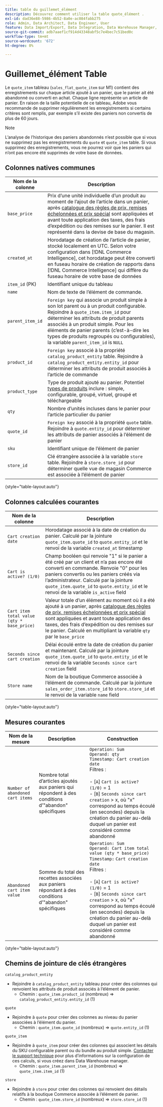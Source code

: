 ```yaml
---
title: table du guillemet_élément
description: Découvrez comment utiliser la table quote_élément .
exl-id: dad36e88-5986-4b52-8a0e-ac084fabb275
role: Admin, Data Architect, Data Engineer, User
feature: Data Import/Export, Data Integration, Data Warehouse Manager, Commerce Tables
source-git-commit: adb7aaef1cf914d43348abf5c7e4bec7c51bed0c
workflow-type: tm+mt
source-wordcount: '672'
ht-degree: 0%

---
```


# Guillemet_élément Table

Le `quote_item` tableau (`sales_flat_quote_item` sur M1) contient des enregistrements sur chaque article ajouté à un panier, que le panier ait été abandonné ou converti en achat. Chaque ligne représente un article de panier. En raison de la taille potentielle de ce tableau, Adobe vous recommande de supprimer régulièrement les enregistrements si certains critères sont remplis, par exemple s’il existe des paniers non convertis de plus de 60 jours.

>[!NOTE]
>
>L’analyse de l’historique des paniers abandonnés n’est possible que si vous ne supprimez pas les enregistrements du `quote` et `quote_item` table. Si vous supprimez des enregistrements, vous ne pourrez voir que les paniers qui n’ont pas encore été supprimés de votre base de données.

## Colonnes natives communes

| **Nom de la colonne** | **Description** |
|---|---|
| `base_price` | Prix d’une unité individuelle d’un produit au moment de l’ajout de l’article dans un panier, après [catalogue des règles de prix, remises échelonnées et prix spécial](https://experienceleague.adobe.com/docs/commerce-admin/catalog/products/pricing/pricing-advanced.html) sont appliquées et avant toute application des taxes, des frais d’expédition ou des remises sur le panier. Il est représenté dans la devise de base du magasin. |
| `created_at` | Horodatage de création de l’article de panier, stocké localement en UTC. Selon votre configuration dans [!DNL Commerce Intelligence], cet horodatage peut être converti en fuseau horaire de création de rapports dans [!DNL Commerce Intelligence] qui diffère du fuseau horaire de votre base de données |
| `item_id` (PK) | Identifiant unique du tableau |
| `name` | Nom de texte de l’élément de commande. |
| `parent_item_id` | `Foreign key` qui associe un produit simple à son lot parent ou à un produit configurable. Rejoindre à `quote_item.item_id` pour déterminer les attributs de produit parents associés à un produit simple. Pour les éléments de panier parents (c’est-à-dire les types de produits regroupés ou configurables), la variable `parent_item_id` is `NULL` |
| `product_id` | `Foreign key` associé à la propriété `catalog_product_entity` table. Rejoindre à `catalog_product_entity.entity_id` pour déterminer les attributs de produit associés à l’article de commande |
| `product_type` | Type de produit ajouté au panier. Potentiel [types de produits](https://experienceleague.adobe.com/docs/commerce-admin/catalog/products/product-create.html#product-types) inclure : simple, configurable, groupé, virtuel, groupé et téléchargeable |
| `qty` | Nombre d’unités incluses dans le panier pour l’article particulier du panier |
| `quote_id` | `Foreign key` associé à la propriété `quote` table. Rejoindre à `quote.entity_id` pour déterminer les attributs de panier associés à l’élément de panier |
| `sku` | Identifiant unique de l’élément de panier |
| `store_id` | Clé étrangère associée à la variable `store` table. Rejoindre à `store.store_id` pour déterminer quelle vue de magasin Commerce est associée à l’élément de panier |

{style="table-layout:auto"}

## Colonnes calculées courantes

| **Nom de la colonne** | **Description** |
|---|---|
| `Cart creation date` | Horodatage associé à la date de création du panier. Calculé par la jointure `quote_item.quote_id` to `quote.entity_id` et le renvoi de la variable `created_at` timestamp |
| `Cart is active? (1/0)` | Champ booléen qui renvoie &quot;1&quot; si le panier a été créé par un client et n’a pas encore été converti en commande. Renvoie &quot;0&quot; pour les paniers convertis ou les paniers créés via l’administrateur. Calculé par la jointure `quote_item.quote_id` to `quote.entity_id` et le renvoi de la variable `is_active` field |
| `Cart item total value (qty * base_price)` | Valeur totale d’un élément au moment où il a été ajouté à un panier, après [catalogue des règles de prix, remises échelonnées et prix spécial](https://experienceleague.adobe.com/docs/commerce-admin/catalog/products/pricing/pricing-advanced.html) sont appliquées et avant toute application des taxes, des frais d’expédition ou des remises sur le panier. Calculé en multipliant la variable `qty` par le `base_price` |
| `Seconds since cart creation` | Délai écoulé entre la date de création du panier et maintenant. Calculé par la jointure `quote_item.quote_id` to `quote.entity_id` et le renvoi de la variable `Seconds since cart creation` field |
| `Store name` | Nom de la boutique Commerce associée à l’élément de commande. Calculé par la jointure `sales_order_item.store_id` to `store.store_id` et le renvoi de la variable `name` field |

{style="table-layout:auto"}

## Mesures courantes

| **Nom de la mesure** | **Description** | **Construction** |
|---|---|---|
| `Number of abandoned cart items` | Nombre total d’articles ajoutés aux paniers qui répondent à des conditions d’&quot;abandon&quot; spécifiques | `Operation: Sum`<br/>`Operand: qty`<br/>`Timestamp: Cart creation date`<br>Filtres :<br><br>- \[`A`\] `Cart is active? (1/0)` = 1<br>- \[`B`\] `Seconds since cart creation` > x, où &quot;x&quot; correspond au temps écoulé (en secondes) depuis la création du panier au-delà duquel un panier est considéré comme abandonné |
| `Abandoned cart item value` | Somme du total des recettes associées aux paniers répondant à des conditions d’&quot;abandon&quot; spécifiques | `Operation: Sum`<br>`Operand: Cart item total value (qty * base_price)`<br>`Timestamp:` `Cart creation date`<br>Filtres :<br><br>- \[`A`\] `Cart is active? (1/0)` = 1<br>- \[`B`\] `Seconds since cart creation` > x, où &quot;x&quot; correspond au temps écoulé (en secondes) depuis la création du panier au-delà duquel un panier est considéré comme abandonné |

{style="table-layout:auto"}

## Chemins de jointure de clés étrangères

`catalog_product_entity`

* Rejoindre à `catalog_product_entity` tableau pour créer des colonnes qui renvoient les attributs de produit associés à l’élément de panier.
   * Chemin : `quote_item.product_id` (nombreux) => `catalog_product_entity.entity_id` (1)

`quote`

* Rejoindre à `quote` pour créer des colonnes au niveau du panier associées à l’élément du panier.
   * Chemin : `quote_item.quote_id` (nombreux) => `quote.entity_id` (1)

`quote_item`

* Rejoindre à `quote_item` pour créer des colonnes qui associent les détails du SKU configurable parent ou du bundle au produit simple. [Contacter le support technique](https://experienceleague.adobe.com/docs/commerce-knowledge-base/kb/troubleshooting/miscellaneous/mbi-service-policies.html) pour plus d’informations sur la configuration de ces calculs, si vous créez dans Data Warehouse manager.
   * Chemin : `quote_item.parent_item_id` (nombreux) => `quote_item.item_id` (1)

`store`

* Rejoindre à `store` pour créer des colonnes qui renvoient des détails relatifs à la boutique Commerce associée à l’élément de panier.
   * Chemin : `quote_item.store_id` (nombreux) => `store.store_id` (1)
